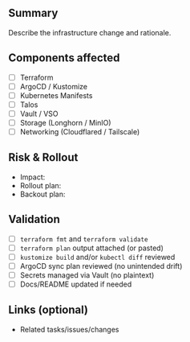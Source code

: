 ## Summary

Describe the infrastructure change and rationale.

## Components affected

- [ ] Terraform
- [ ] ArgoCD / Kustomize
- [ ] Kubernetes Manifests
- [ ] Talos
- [ ] Vault / VSO
- [ ] Storage (Longhorn / MinIO)
- [ ] Networking (Cloudflared / Tailscale)

## Risk & Rollout

- Impact:
- Rollout plan:
- Backout plan:

## Validation

- [ ] `terraform fmt` and `terraform validate`
- [ ] `terraform plan` output attached (or pasted)
- [ ] `kustomize build` and/or `kubectl diff` reviewed
- [ ] ArgoCD sync plan reviewed (no unintended drift)
- [ ] Secrets managed via Vault (no plaintext)
- [ ] Docs/README updated if needed

## Links (optional)

- Related tasks/issues/changes

